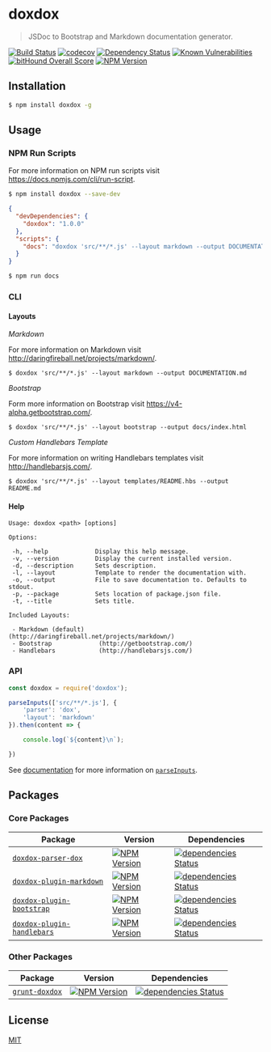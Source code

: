 # doxdox

> JSDoc to Bootstrap and Markdown documentation generator.

[![Build Status](https://travis-ci.org/neogeek/doxdox.svg?branch=master)](https://travis-ci.org/neogeek/doxdox)
[![codecov](https://img.shields.io/codecov/c/github/neogeek/doxdox/master.svg)](https://codecov.io/gh/neogeek/doxdox)
[![Dependency Status](https://david-dm.org/neogeek/doxdox.svg)](https://david-dm.org/neogeek/doxdox)
[![Known Vulnerabilities](https://snyk.io/test/npm/doxdox/badge.svg)](https://snyk.io/test/npm/doxdox)
[![bitHound Overall Score](https://www.bithound.io/github/neogeek/doxdox/badges/score.svg)](https://www.bithound.io/github/neogeek/doxdox)
[![NPM Version](http://img.shields.io/npm/v/doxdox.svg?style=flat)](https://www.npmjs.org/package/doxdox)

## Installation

```bash
$ npm install doxdox -g
```

## Usage

### NPM Run Scripts

For more information on NPM run scripts visit <https://docs.npmjs.com/cli/run-script>.

```bash
$ npm install doxdox --save-dev
```

```json
{
  "devDependencies": {
    "doxdox": "1.0.0"
  },
  "scripts": {
    "docs": "doxdox 'src/**/*.js' --layout markdown --output DOCUMENTATION.md"
  }
}
```

```bash
$ npm run docs
```

### CLI

#### Layouts

_Markdown_

For more information on Markdown visit <http://daringfireball.net/projects/markdown/>.

```
$ doxdox 'src/**/*.js' --layout markdown --output DOCUMENTATION.md
```

_Bootstrap_

Form more information on Bootstrap visit <https://v4-alpha.getbootstrap.com/>.

```
$ doxdox 'src/**/*.js' --layout bootstrap --output docs/index.html
```

_Custom Handlebars Template_

For more information on writing Handlebars templates visit <http://handlebarsjs.com/>.

```
$ doxdox 'src/**/*.js' --layout templates/README.hbs --output README.md
```

#### Help

```
Usage: doxdox <path> [options]

Options:

 -h, --help             Display this help message.
 -v, --version          Display the current installed version.
 -d, --description      Sets description.
 -l, --layout           Template to render the documentation with.
 -o, --output           File to save documentation to. Defaults to stdout.
 -p, --package          Sets location of package.json file.
 -t, --title            Sets title.

Included Layouts:

 - Markdown (default)    (http://daringfireball.net/projects/markdown/)
 - Bootstrap             (http://getbootstrap.com/)
 - Handlebars            (http://handlebarsjs.com/)
```

### API

```javascript
const doxdox = require('doxdox');

parseInputs(['src/**/*.js'], {
    'parser': 'dox',
    'layout': 'markdown'
}).then(content => {

    console.log(`${content}\n`);

})
```

See [documentation](DOCUMENTATION.md) for more information on [`parseInputs`](DOCUMENTATION.md#parseinputsinputs-config).

## Packages

### Core Packages

| Package | Version | Dependencies |
| ------- | ------- | ------------ |
| [`doxdox-parser-dox`](https://github.com/neogeek/doxdox-parser-dox) | [![NPM Version](http://img.shields.io/npm/v/doxdox-parser-dox.svg?style=flat)](https://www.npmjs.org/package/doxdox-parser-dox) | [![dependencies Status](https://david-dm.org/neogeek/doxdox-parser-dox/status.svg)](https://david-dm.org/neogeek/doxdox-parser-dox) |
| [`doxdox-plugin-markdown`](https://github.com/neogeek/doxdox-plugin-markdown) | [![NPM Version](http://img.shields.io/npm/v/doxdox-plugin-markdown.svg?style=flat)](https://www.npmjs.org/package/doxdox-plugin-markdown) | [![dependencies Status](https://david-dm.org/neogeek/doxdox-plugin-markdown/status.svg)](https://david-dm.org/neogeek/doxdox-plugin-markdown) |
| [`doxdox-plugin-bootstrap`](https://github.com/neogeek/doxdox-plugin-bootstrap) | [![NPM Version](http://img.shields.io/npm/v/doxdox-plugin-bootstrap.svg?style=flat)](https://www.npmjs.org/package/doxdox-plugin-bootstrap) | [![dependencies Status](https://david-dm.org/neogeek/doxdox-plugin-bootstrap/status.svg)](https://david-dm.org/neogeek/doxdox-plugin-bootstrap) |
| [`doxdox-plugin-handlebars`](https://github.com/neogeek/doxdox-plugin-handlebars) | [![NPM Version](http://img.shields.io/npm/v/doxdox-plugin-handlebars.svg?style=flat)](https://www.npmjs.org/package/doxdox-plugin-handlebars) | [![dependencies Status](https://david-dm.org/neogeek/doxdox-plugin-handlebars/status.svg)](https://david-dm.org/neogeek/doxdox-plugin-handlebars) |

### Other Packages

| Package | Version | Dependencies |
| ------- | ------- | ------------ |
| [`grunt-doxdox`](https://github.com/neogeek/grunt-doxdox) | [![NPM Version](http://img.shields.io/npm/v/grunt-doxdox.svg?style=flat)](https://www.npmjs.org/package/grunt-doxdox) | [![dependencies Status](https://david-dm.org/neogeek/grunt-doxdox/status.svg)](https://david-dm.org/neogeek/grunt-doxdox) |

## License

[MIT](LICENSE)
